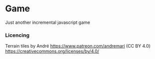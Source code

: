 # Game

Just another incremental javascript game

### Licencing

Terrain tiles by André https://www.patreon.com/andremari (CC BY 4.0) https://creativecommons.org/licenses/by/4.0/
